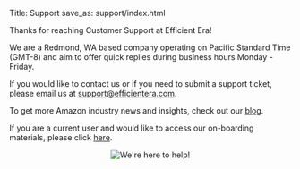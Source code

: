 Title: Support
save_as: support/index.html

Thanks for reaching Customer Support at Efficient Era!  

We are a Redmond, WA based company operating on Pacific Standard Time (GMT-8) and aim to offer quick replies during business hours Monday - Friday. 

If you would like to contact us or if you need to submit a support ticket, please email us at [support@efficientera.com](mailto:support@efficientera.com).

To get more Amazon industry news and insights, check out our [blog](https://efficientera.com/blog).

If you are a current user and would like to access our on-boarding materials, please click [here](https://efficientera.com/pages/startup/).

<div style="text-align:center" markdown="1">

![We're here to help!](/images/pages/helpicon.png) 

</div>
